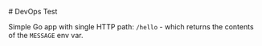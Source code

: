 # DevOps Test

Simple Go app with single HTTP path: `/hello` - which returns the contents of the `MESSAGE` env var.